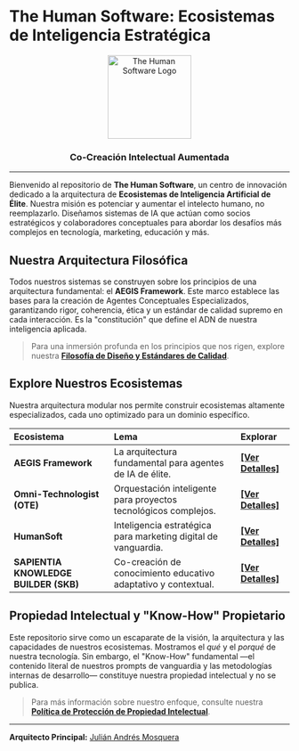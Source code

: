 # **The Human Software: Ecosistemas de Inteligencia Estratégica**

<p align="center">
  <img src="URL_DEL_LOGO_SI_EXISTE" alt="The Human Software Logo" width="150"/>
</p>


<h3 align="center">Co-Creación Intelectual Aumentada</h3>

---

Bienvenido al repositorio de **The Human Software**, un centro de innovación dedicado a la arquitectura de **Ecosistemas de Inteligencia Artificial de Élite**. Nuestra misión es potenciar y aumentar el intelecto humano, no reemplazarlo. Diseñamos sistemas de IA que actúan como socios estratégicos y colaboradores conceptuales para abordar los desafíos más complejos en tecnología, marketing, educación y más.

## **Nuestra Arquitectura Filosófica**

Todos nuestros sistemas se construyen sobre los principios de una arquitectura fundamental: el **AEGIS Framework**. Este marco establece las bases para la creación de Agentes Conceptuales Especializados, garantizando rigor, coherencia, ética y un estándar de calidad supremo en cada interacción. Es la "constitución" que define el ADN de nuestra inteligencia aplicada.

> Para una inmersión profunda en los principios que nos rigen, explore nuestra **[Filosofía de Diseño y Estándares de Calidad](./PHILOSOPHY.md)**.

## **Explore Nuestros Ecosistemas**

Nuestra arquitectura modular nos permite construir ecosistemas altamente especializados, cada uno optimizado para un dominio específico.

| Ecosistema                            | Lema                                                         | Explorar                                                     |
| :------------------------------------ | :----------------------------------------------------------- | :----------------------------------------------------------- |
| **AEGIS Framework**                   | La arquitectura fundamental para agentes de IA de élite.     | [**[Ver Detalles]**](./ecosystems/aegis-framework/)          |
| **Omni-Technologist (OTE)**           | Orquestación inteligente para proyectos tecnológicos complejos. | [**[Ver Detalles]**](./ecosystems/omni-technologist-ote/)    |
| **HumanSoft**                         | Inteligencia estratégica para marketing digital de vanguardia. | [**[Ver Detalles]**](./ecosystems/humansoft-ecosystem/)      |
| **SAPIENTIA KNOWLEDGE BUILDER (SKB)** | Co-creación de conocimiento educativo adaptativo y contextual. | [**[Ver Detalles]**](./ecosystems/sapientia-knowledge-builder/) |

## **Propiedad Intelectual y "Know-How" Propietario**

Este repositorio sirve como un escaparate de la visión, la arquitectura y las capacidades de nuestros ecosistemas. Mostramos el *qué* y el *porqué* de nuestra tecnología. Sin embargo, el "Know-How" fundamental —el contenido literal de nuestros prompts de vanguardia y las metodologías internas de desarrollo— constituye nuestra propiedad intelectual y no se publica.

> Para más información sobre nuestro enfoque, consulte nuestra **[Política de Protección de Propiedad Intelectual](./KNOW_HOW_PROTECTION.md)**.

---

**Arquitecto Principal:** [Julián Andrés Mosquera](https://github.com/ThePyDataEngineer)
